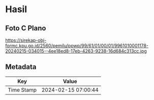 # Hasil

## Foto C Plano

https://sirekap-obj-formc.kpu.go.id/2560/pemilu/ppwp/99/61/01/00/01/9961010001178-20240215-034015--4ee18ed8-17eb-4263-9238-16d684c313cc.jpg


## Metadata

| Key        | Value               |
| ---------- | ------------------- |
| Time Stamp | 2024-02-15 07:00:44 |



